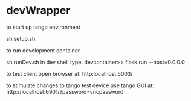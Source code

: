 # devWrapper
to start up tango environment
<p> sh setup.sh </p>
<p> to run development container </p>
sh runDev.sh
in dev shell type:
devcontainer>> flask run --host=0.0.0.0

to test client open browser at:
http:localhost:5003/

to stimulate changes to tango test device use tango GUI at:
http://localhost:6901/?password=vncpassword

